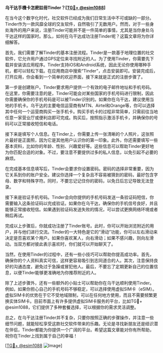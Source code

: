 **乌干达手機卡怎麽註冊Tinder？[[TG💪+ @esim1088](https://t.me/s/esim1088)]**

在当今这个数字化时代，社交软件已经成为我们日常生活中不可或缺的一部分。Tinder作为一款风靡全球的交友软件，自然吸引了无数用户。然而，对于一些身处海外的用户来说，注册Tinder可能并不是一件简单的事情，尤其是当你身处乌干达这样的国家时。那么，如何在乌干达成功注册Tinder呢？这篇文章将为你详细解答。

首先，我们需要了解Tinder的基本注册流程。Tinder是一款基于地理位置的社交软件，它允许用户通过GPS定位来寻找附近的人。为了使用Tinder，你需要先下载并安装该应用程序。Tinder支持iOS和Android系统，因此无论你使用哪种手机，都可以轻松下载。在应用商店中搜索“Tinder”，点击安装即可。安装完成后，打开应用，你会看到一个简单的欢迎界面，接下来就是正式的注册步骤了。

第一步是创建账户。Tinder要求用户提供一个有效的电子邮件地址和手机号码。在这里，你需要注意的是，Tinder可能会对某些国家的手机号码进行限制，因此你需要确保你的手机号码是可以被Tinder识别的。如果你在乌干达，建议使用当地的手机卡。乌干达的主要电信运营商有MTN、Airtel和Orange等，你可以选择其中任何一个运营商购买一张手机卡。购买手机卡的过程非常简单，只需前往当地任意一家营业厅或便利店即可完成。购买后，按照指示激活手机卡，并确保你的号码可以正常接收短信和电话。

接下来是填写个人信息。在Tinder上，你需要上传一张清晰的个人照片，这张照片最好是正面照，因为它是其他用户认识你的第一印象。此外，你还需要填写一些基本资料，比如你的年龄、性别、兴趣爱好等。这些信息可以帮助Tinder更好地为你匹配合适的对象。不过，要注意不要提供过多的私人信息，以免引起不必要的麻烦。

在完成基本信息填写后，Tinder会要求你设置密码。密码的选择非常重要，因为它关系到你的账户安全。建议你选择一个复杂且不容易被猜到的密码，最好包含字母、数字和特殊字符。同时，不要忘记记住你的密码，以免日后忘记导致无法登录。

接下来是验证手机号码。Tinder会向你提供的手机号码发送一条验证码短信，你需要输入这条验证码以完成验证。如果你在乌干达，确保你的手机信号良好，并且能够正常接收短信。如果遇到验证码发送失败的情况，可以尝试更换网络环境或者稍后再试。

完成以上步骤后，你就成功注册了Tinder账号。此时，你可以开始浏览附近的用户，并与他们进行交流。Tinder的一大特色是它的“滑动”功能，你可以左右滑动来决定是否喜欢某个用户。如果你喜欢某人，向右滑动；如果不感兴趣，则向左滑动。当双方都对彼此表示喜欢时，你们就可以开始聊天了。

当然，在使用Tinder的过程中，还有一些小技巧可以帮助你提高成功率。首先，确保你的个人资料真实可信，这样更容易吸引到志同道合的人。其次，注意保持良好的沟通态度，避免过于急躁或冒犯他人。最后，不要忘了定期更新自己的位置信息，以便Tinder能够更准确地为你推荐附近的人。

除了上述步骤外，还有一些额外的小贴士可以帮助你在乌干达顺利使用Tinder。例如，如果你担心自己的手机号码不够稳定，可以选择使用虚拟SIM卡（eSIM）。虚拟SIM卡的优势在于它不受地域限制，可以在任何地方使用，而且不需要频繁更换实体SIM卡。目前市面上有许多提供虚拟SIM卡服务的平台，比如TG💪+ @esim1088，它们提供了多种套餐选择，可以根据你的需求灵活调整。

总之，在乌干达注册Tinder并不复杂，只要你按照正确的步骤操作，并注意一些细节问题，就能轻松享受这款社交软件带来的乐趣。无论是寻找新朋友还是结识潜在伴侣，Tinder都能为你提供一个广阔的平台。希望这篇文章能对你有所帮助，祝你在Tinder上找到属于自己的幸福！

[[TG💪+ @esim1088](https://t.me/s/esim1088) ![Image](https://i.postimg.cc/4NQfJmqS/Snipaste-2025-05-13-00-14-12.png)]